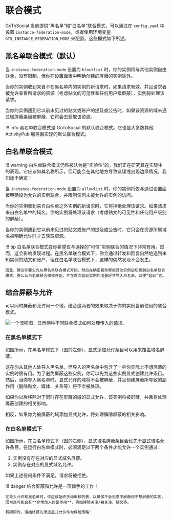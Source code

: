 # 联合模式

GoToSocial 当前提供“黑名单”和“白名单”联合模式，可以通过在 `config.yaml` 中设置 `instance-federation-mode`，或者使用环境变量 `GTS_INSTANCE_FEDERATION_MODE` 来配置。这些模式如下所述。

## 黑名单联合模式（默认）

当 `instance-federation-mode` 设置为 `blocklist` 时，你的实例将与其他实例自由联合，没有限制，但你在设置面板中明确创建的屏蔽的实例除外。

当你的实例收到来自不在黑名单内的实例的新请求时，如果请求有效，并且请求者被允许查看所请求的资源（考虑贴文的可见性和任何用户级屏蔽），实例将处理该请求。

当你的实例遇到它以前未见过的贴文或账户的提及或公告时，如果该资源的域未通过域屏蔽条目被屏蔽，它将会去获取该资源。

!!! info
    黑名单联合模式是 GoToSocial 的默认联合模式。它也是大多数其他 ActivityPub 服务器实现的默认联合模式。

## 白名单联合模式

!!! warning
    白名单联合模式仍然被认为是“实验性”的，我们正在研究其在实际中的表现。它应该如其名称所示，但可能会在其他地方导致错误或出现边缘情况，我们还不确定！

当 `instance-federation-mode` 设置为 `allowlist` 时，你的实例将仅与通过设置面板明确设为允许的实例联合，并限制任何未被允许的实例的访问。

当你的实例收到来自白名单之外实例的新请求时，它将拒绝处理该请求。如果请求来自白名单中的域名，你的实例将处理该请求（考虑贴文的可见性和任何用户级别的屏蔽）。

当你的实例遇到它以前未见过的贴文或账户的提及或公告时，它只会在资源所属域名被明确允许时才去获取资源。

!!! tip
    白名单联合模式在你希望仅与选择的“可信”实例联合的情况下非常有用。然而，这会影响发现过程。在黑名单联合模式下，你会通过转发和回复自然地遇到未知实例的贴文和账户，但在白名单联合模式下，这样的偶然发现不会发生。
    
    因此，建议你要么先从黑名单联合模式开始，然后在确定喜欢哪些其他实例后切换到白名单联合模式，要么从白名单联合模式开始，并在首次启动实例后准备好并导入白名单，以便“启动”它。

## 结合屏蔽与允许

可以同时屏蔽和允许同一个域，结合这两者的效果取决于你的实例当前使用的联合模式。

![一个流程图，显示两种不同联合模式如何处理传入的请求。](../public/diagrams/federation_modes.png)

### 在黑名单模式下

如图所示，在黑名单模式下（图的左侧），显式添加允许条目可以用来覆盖域名屏蔽。

这在你从其他人处导入黑名单，但导入的黑名单中包含了一些你实际上不想屏蔽的实例时很有用。为了避免屏蔽这些实例，你可以先为这些实例显式创建允许条目。然后，当你导入黑名单时，显式允许的域将不会被屏蔽，并且创建屏蔽所导致的副作用（删除贴文、媒体、关系等）将不会被处理。

如果你以后移除对于同时存在屏蔽的域的显式允许，该实例将被屏蔽，并且将处理屏蔽创建的相关影响。

相反，如果你为被屏蔽的域添加显式允许，将处理解除屏蔽的相关影响。

### 在白名单模式下

如图所示，在白名单模式下（图的右侧），显式域名屏蔽条目会优先于显式域名允许条目。在运行白名单模式时，必须满足以下两个条件才能允许一个实例通过：

1. 实例没有存在对应的显式域名屏蔽。
2. 实例存在对应的显式域名允许。

如果上述任何条件不满足，请求将被拒绝。

!!! danger
    结合屏蔽和允许是一项棘手的工作！
    
    在导入允许和黑名单时，你应该始终手动审核列表，以确保不会无意中屏蔽你不想屏蔽的实例，因为这可能会有**非常烦人的副作用**，例如移除关注/被关注、贴文等。
    
    有疑问时，请始终首先添加显式允许作为保险策略！

